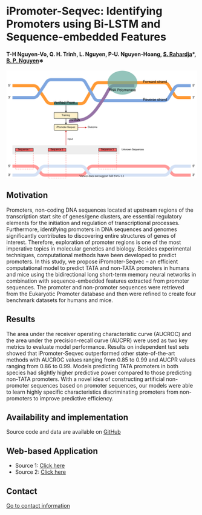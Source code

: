# iPromoter-Seqvec: Identifying Promoters using Bi-LSTM and Sequence-embedded Features

#### T-H Nguyen-Vo, Q. H. Trinh, L. Nguyen, P-U. Nguyen-Hoang, [S. Rahardja](http://www.susantorahardja.com/)*, [B. P. Nguyen](https://homepages.ecs.vuw.ac.nz/~nguyenb5/about.html)∗

![alt text](https://github.com/mldlproject/2022-iPromoter-Seqvec/blob/main/iPromoter_Seqvec_abs0.svg)

## Motivation
Promoters, non-coding DNA sequences located at upstream regions of the transcription start site of genes/gene clusters, are essential
regulatory elements for the initiation and regulation of transcriptional processes. Furthermore, identifying promoters in DNA sequences and genomes significantly
contributes to discovering entire structures of genes of interest. Therefore, exploration of promoter regions is one of the most imperative topics in molecular
genetics and biology. Besides experimental techniques, computational methods have been developed to predict promoters. In this study, we propose
iPromoter-Seqvec – an efficient computational model to predict TATA and non-TATA promoters in humans and mice using the bidirectional long short-term
memory neural networks in combination with sequence-embedded features extracted from promoter sequences. The promoter and non-promoter sequences
were retrieved from the Eukaryotic Promoter database and then were refined to create four benchmark datasets for humans and mice.

## Results
The area under the receiver operating characteristic curve (AUCROC) and the area under the precision-recall curve (AUCPR) were used as two key
metrics to evaluate model performance. Results on independent test sets showed that iPromoter-Seqvec outperformed other state-of-the-art methods with
AUCROC values ranging from 0.85 to 0.99 and AUCPR values ranging from 0.86 to 0.99. Models predicting TATA promoters in both species had slightly higher
predictive power compared to those predicting non-TATA promoters. With a novel idea of constructing artificial non-promoter sequences based on promoter
sequences, our models were able to learn highly specific characteristics discriminating promoters from non-promoters to improve predictive efficiency.


## Availability and implementation
Source code and data are available on [GitHub](https://github.com/mldlproject/2022-iPromoter-Seqvec)

## Web-based Application
- Source 1: [Click here](http://14.231.244.182:5001/)
- Source 2: [Click here](http://103.130.219.193:8001/)

## Contact 
[Go to contact information](https://homepages.ecs.vuw.ac.nz/~nguyenb5/contact.html)
